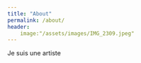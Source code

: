 ```yaml
---
title: "About"
permalink: /about/
header:
    image:"/assets/images/IMG_2309.jpeg"
---
```

Je suis une artiste